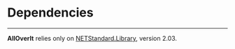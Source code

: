 # Dependencies
---
**AllOverIt** relies only on [NETStandard.Library](https://docs.microsoft.com/en-us/dotnet/standard/net-standard), version 2.03.